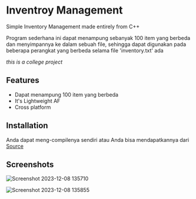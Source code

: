 
# Inventroy Management

Simple Inventory Management made entirely from C++ 

Program sederhana ini dapat menampung sebanyak 100 item yang berbeda dan menyimpannya ke dalam sebuah file, sehingga dapat digunakan pada beberapa perangkat yang berbeda selama file 'inventory.txt' ada

*this is a college project*
## Features

- Dapat menampung 100 item yang berbeda
- It's Lightweight AF
- Cross platform


## Installation

Anda dapat meng-compilenya sendiri atau Anda bisa mendapatkannya dari [Source](https://github.com/keboooooo/inventory-management/releases/download/v1/inventory-system.cpp)
    
## Screenshots

![Screenshot 2023-12-08 135710](https://github.com/keboooooo/inventory-management/assets/71220458/28cbd44c-75f5-4f62-a6e4-2585285c807b)


![Screenshot 2023-12-08 135855](https://github.com/keboooooo/inventory-management/assets/71220458/9f9d47da-d4e4-48f4-864a-58b6288c9f54)

